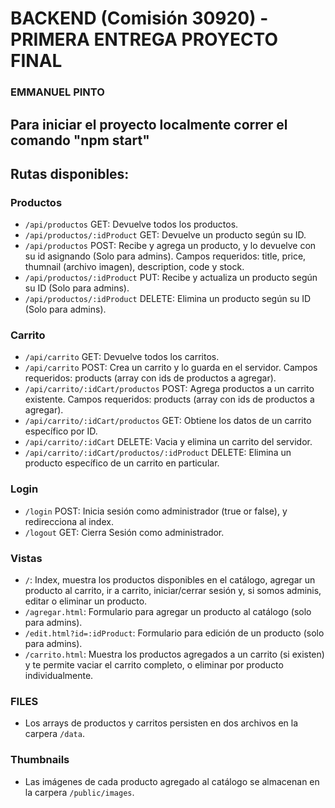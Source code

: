 # BACKEND (Comisión 30920) - PRIMERA ENTREGA PROYECTO FINAL
### EMMANUEL PINTO

## Para iniciar el proyecto localmente correr el comando "npm start"

## Rutas disponibles:

### Productos
- `/api/productos` GET: Devuelve todos los productos.
- `/api/productos/:idProduct` GET: Devuelve un producto según su ID. 
- `/api/productos` POST: Recibe y agrega un producto, y lo devuelve con su id asignando (Solo para admins). Campos requeridos: title, price, thumnail (archivo imagen), description, code y stock.
- `/api/productos/:idProduct` PUT: Recibe y actualiza un producto según su ID (Solo para admins).
- `/api/productos/:idProduct` DELETE: Elimina un producto según su ID (Solo para admins).

### Carrito
- `/api/carrito` GET: Devuelve todos los carritos.
- `/api/carrito` POST: Crea un carrito y lo guarda en el servidor. Campos requeridos: products (array con ids de productos a agregar).
- `/api/carrito/:idCart/productos` POST: Agrega productos a un carrito existente. Campos requeridos: products (array con ids de productos a agregar).
- `/api/carrito/:idCart/productos` GET: Obtiene los datos de un carrito específico por ID.
- `/api/carrito/:idCart` DELETE: Vacia y elimina un carrito del servidor.
- `/api/carrito/:idCart/productos/:idProduct` DELETE: Elimina un producto específico de un carrito en particular.

### Login
- `/login` POST: Inicia sesión como administrador (true or false), y redirecciona al index.
- `/logout` GET: Cierra Sesión como administrador.

### Vistas
- `/`: Index, muestra los productos disponibles en el catálogo, agregar un producto al carrito, ir a carrito, iniciar/cerrar sesión y, si somos adminis, editar o eliminar un producto.
- `/agregar.html`: Formulario para agregar un producto al catálogo (solo para admins).
- `/edit.html?id=:idProduct`: Formulario para edición de un producto (solo para admins).
- `/carrito.html`: Muestra los productos agregados a un carrito (si existen) y te permite vaciar el carrito completo, o eliminar por producto individualmente.

### FILES
- Los arrays de productos y carritos persisten en dos archivos en la carpera `/data`.

### Thumbnails
- Las imágenes de cada producto agregado al catálogo se almacenan en la carpera `/public/images`.

